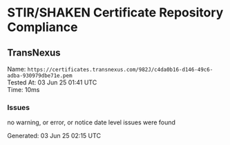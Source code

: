 # STIR/SHAKEN Certificate Repository Compliance

## TransNexus

Name: `https://certificates.transnexus.com/982J/c4da0b16-d146-49c6-adba-930979dbe71e.pem`\
Tested At: 03 Jun 25 01:41 UTC\
Time: 10ms

### Issues

no warning, or error, or notice date level issues were found

Generated: 03 Jun 25 02:15 UTC